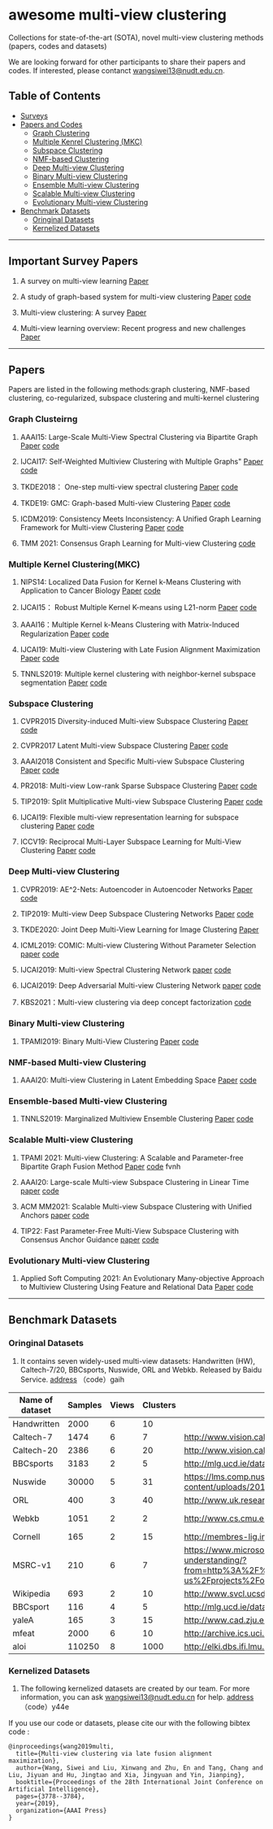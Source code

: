 # awesome multi-view clustering
Collections for state-of-the-art (SOTA), novel multi-view clustering methods (papers, codes and datasets)

We are looking forward for other participants to share their papers and codes. If interested, please contanct <wangsiwei13@nudt.edu.cn>.

##  Table of Contents
- [Surveys](#jump1) 
- [Papers and Codes](#jump2)
    - [Graph Clustering](#jump21)
    - [Multiple Kenrel Clustering (MKC)](#jump22)
    - [Subspace Clustering](#jump23)
    - [NMF-based Clustering](#jump26)
    - [Deep Multi-view Clustering](#jump24)
    - [Binary Multi-view Clustering](#jump25)
    - [Ensemble Multi-view Clustering](#jump27)
    - [Scalable Multi-view Clustering](#jump28)
    - [Evolutionary Multi-view Clustering](#jump29)
- [Benchmark Datasets](#jump3)
    - [Oringinal Datasets](#jump31)
    - [Kernelized Datasets](#jump32)

---

##  <span id="jump1">Important Survey Papers </span>
1. A survey on multi-view learning [Paper](https://arxiv.org/pdf/1304.5634)

1. A study of graph-based system for multi-view clustering [Paper](https://www.researchgate.net/profile/Hao_Wang250/publication/328573967_A_study_of_graph-based_system_for_multi-view_clustering/links/5cbff7e5299bf120977adaa6/A-study-of-graph-based-system-for-multi-view-clustering.pdf) [code](https://github.com/cswanghao/gbs)

1. Multi-view clustering: A survey [Paper](https://ieeexplore.ieee.org/iel7/8254253/8336843/08336846.pdf)

1. Multi-view learning overview: Recent progress and new challenges [Paper](https://www.researchgate.net/profile/Shiliang_Sun2/publication/314251895_Multi-view_Learning_Overview_Recent_Progress_and_New_Challenges/links/5def9d8f92851c836470978c/Multi-view-Learning-Overview-Recent-Progress-and-New-Challenges.pdf)

---

## <span id="jump2">Papers </span>
Papers are listed in the following methods:graph clustering, NMF-based clustering, co-regularized, subspace clustering and multi-kernel clustering

### <span id="jump21">Graph Clusteirng</span> 
1. AAAI15: Large-Scale Multi-View Spectral Clustering via Bipartite Graph [Paper](https://www.aaai.org/ocs/index.php/AAAI/AAAI15/paper/download/9641/9937) [code](https://github.com/zzz123xyz/MVSC)

1. IJCAI17: Self-Weighted Multiview Clustering with Multiple Graphs" [Paper](https://www.ijcai.org/Proceedings/2017/0357.pdf) [code](https://github.com/kylejingli/SwMC-IJCAI17)

1. TKDE2018： One-step multi-view spectral clustering [Paper](https://ieeexplore.ieee.org/abstract/document/8478288/) [code](https://pan.baidu.com/s/1eFiB87O0LBkJS8ZRSybNfQ)

1. TKDE19: GMC: Graph-based Multi-view Clustering [Paper](https://ieeexplore.ieee.org/abstract/document/8662703) [code](https://github.com/cshaowang/gmc)

1. ICDM2019: Consistency Meets Inconsistency: A Unified Graph Learning Framework for Multi-view Clustering [Paper](https://www.researchgate.net/profile/Dong_Huang9/publication/335857675_Consistency_Meets_Inconsistency_A_Unified_Graph_Learning_Framework_for_Multi-view_Clustering/links/5d809ca7458515fca16e3776/Consistency-Meets-Inconsistency-A-Unified-Graph-Learning-Framework-for-Multi-view-Clustering.pdf) [code](https://github.com/youweiliang/ConsistentGraphLearning)

1. TMM 2021: Consensus Graph Learning for Multi-view Clustering [code](https://github.com/guanyuezhen/CGL)



### <span id="jump22">Multiple Kernel Clustering(MKC)</span> 
1. NIPS14: Localized Data Fusion for Kernel k-Means Clustering with Application to Cancer Biology [Paper](https://papers.nips.cc/paper/5236-localized-data-fusion-for-kernel-k-means-clustering-with-application-to-cancer-biology.pdf) [code](https://github.com/mehmetgonen/lmkkmeans)

1. IJCAI15： Robust Multiple Kernel K-means using L21-norm [Paper](https://www.aaai.org/ocs/index.php/IJCAI/IJCAI15/paper/download/11332/11224) [code](https://github.com/csliangdu/RMKKM)

1. AAAI16：Multiple Kernel k-Means Clustering with Matrix-Induced Regularization [Paper](https://www.aaai.org/ocs/index.php/AAAI/AAAI16/paper/viewPDFInterstitial/12115/11819) [code](https://github.com/wangsiwei2010/Multiple-Kernel-k-Means-Clustering-with-Matrix-Induced-Regularization)

1. IJCAI19:  Multi-view Clustering with Late Fusion Alignment Maximization [Paper](https://www.ijcai.org/proceedings/2019/0524.pdf) [code](https://github.com/wangsiwei2010/latefusionalignment)

1. TNNLS2019:  Multiple kernel clustering with neighbor-kernel subspace segmentation [Paper](https://ieeexplore.ieee.org/document/8750871) [code](https://github.com/SihangZhou/Demo-of-Multiple-Kernel-Clustering-with-Neighbor-Kernel-Subspace-Segmentation)

### <span id="jump23">Subspace Clustering</span> 
1. CVPR2015 Diversity-induced Multi-view Subspace Clustering [Paper](https://www.zpascal.net/cvpr2015/Cao_Diversity-Induced_Multi-View_Subspace_2015_CVPR_paper.pdf) [code](http://cic.tju.edu.cn/faculty/zhangchangqing/code/DiMSC.rar)

1. CVPR2017 Latent Multi-view Subspace Clustering [Paper](http://cic.tju.edu.cn/faculty/zhangchangqing/pub/Zhang_Latent_Multi-View_Subspace_CVPR_2017_paper.pdf) [code](http://cic.tju.edu.cn/faculty/zhangchangqing/code/LMSC_CVPR2017_Zhang.rar)

1. AAAI2018 Consistent and Specific Multi-view Subspace Clustering [Paper](https://github.com/XIAOCHUN-CAS/Academic-Publications/blob/master/Conference/2018_AAAI_Luo.pdf) [code](https://github.com/XIAOCHUN-CAS/Consistent-and-Specific-Multi-View-Subspace-Clustering)

1. PR2018: Multi-view Low-rank Sparse Subspace Clustering [Paper](https://arxiv.org/abs/1708.08732) [code](https://github.com/wangsiwei2010/Multi-view-LRSSC)

1. TIP2019: Split Multiplicative Multi-view Subspace Clustering [Paper](https://www.researchgate.net/publication/333007034_Split_Multiplicative_Multi-view_Subspace_Clustering) [code](https://github.com/joshuaas/SM2SC)

1. IJCAI19: Flexible multi-view representation learning for subspace clustering [Paper](https://www.ijcai.org/Proceedings/2019/0404.pdf) [code](https://github.com/lslrh/FMR)

1. ICCV19: Reciprocal Multi-Layer Subspace Learning for Multi-View Clustering [Paper](http://openaccess.thecvf.com/content_ICCV_2019/papers/Li_Reciprocal_Multi-Layer_Subspace_Learning_for_Multi-View_Clustering_ICCV_2019_paper.pdf) [code](https://github.com/lslrh/RMSL)


### <span id="jump24">Deep Multi-view Clustering</span> 
1. CVPR2019:  AE^2-Nets: Autoencoder in Autoencoder Networks [Paper](http://cic.tju.edu.cn/faculty/zhangchangqing/pub/AE2_Nets.pdf) [code](https://github.com/willow617/AE2-Nets)

2. TIP2019: Multi-view Deep Subspace Clustering Networks [Paper](https://arxiv.org/abs/1908.01978) [code](https://github.com/huybery/MvDSCN)

3. TKDE2020: Joint Deep Multi-View Learning for Image Clustering [Paper](https://ieeexplore.ieee.org/abstract/document/8999493/)

4. ICML2019: COMIC: Multi-view Clustering Without Parameter Selection [paper](http://proceedings.mlr.press/v97/peng19a/peng19a.pdf) [code](https://github.com/limit-scu/2019-ICML-COMIC)

5. IJCAI2019: Multi-view Spectral Clustering Network [paper](https://www.ijcai.org/Proceedings/2019/0356.pdf) [code](https://github.com/limit-scu/2019-IJCAI-MvSCN)

6. IJCAI2019: Deep Adversarial Multi-view Clustering Network [paper](https://www.ijcai.org/Proceedings/2019/0409.pdf) [code](https://github.com/IMKBLE/DAMC)

7. KBS2021：Multi-view clustering via deep concept factorization [code](https://github.com/AeroAsukara/Multi-view-clustering-via-deep-concept-factorization)

### <span id="jump25">Binary Multi-view Clustering</span> 
1. TPAMI2019: Binary Multi-View Clustering [Paper](http://cfm.uestc.edu.cn/~fshen/TPAMI-BMVC_Final.pdf) [code](https://github.com/DarrenZZhang/BMVC)


### <span id="jump26">NMF-based Multi-view Clustering</span> 
1. AAAI20: Multi-view Clustering in Latent Embedding Space [Paper](https://www.researchgate.net/profile/Dong_Huang9/publication/338883065_Multi-view_Clustering_in_Latent_Embedding_Space/links/5e30e4ee458515072d6ab048/Multi-view-Clustering-in-Latent-Embedding-Space.pdf?_sg%5B0%5D=c7_LGDqrWNZ_2R_YVqZW5paGs4aiAWHyL5Vm6D9xC-qLrwZgnT5PnHd5qcLIWLjUU1w1sMRvcFieskwMXfiUxA.C7MpmX3wox2zTGV_rHjWvJVYUcWBn5cx271Yud84FlPQiu_W8azOItQWDVbvUiM3bw4kxI_zLS8mGKTKMl5f3w&_sg%5B1%5D=Ug4z3sxpjLL5fvIFDmpbr9hht6CQIYTxXEPWuPHRJZvOOuGvEI2QyxzM8WX0M3c0SkQeyoVq3fnE9kyqH5TWHTslmLrQDWSN3t6xvMVZkLTi.C7MpmX3wox2zTGV_rHjWvJVYUcWBn5cx271Yud84FlPQiu_W8azOItQWDVbvUiM3bw4kxI_zLS8mGKTKMl5f3w&_iepl=) [code](https://github.com/Ttuo123/MCLES)


### <span id="jump27"> Ensemble-based Multi-view Clustering</span> 
1. TNNLS2019: Marginalized Multiview Ensemble Clustering [Paper](https://ieeexplore.ieee.org/document/8691702) [code](https://pan.baidu.com/s/1ipfGlQKcBTQn71yP3ZbISQ) 


### <span id="jump28"> Scalable Multi-view Clustering</span> 
1. TPAMI 2021: Multi-view Clustering: A Scalable and Parameter-free Bipartite Graph Fusion Method [Paper](https://ieeexplore.ieee.org/document/9146384) [code]( https://pan.baidu.com/s/1ieeDwbV8M3kCzl52bnvfnQ) fvnh

1. AAAI20: Large-scale Multi-view Subspace Clustering in Linear Time [paper](https://www.researchgate.net/publication/342540476_Large-Scale_Multi-View_Subspace_Clustering_in_Linear_Time) [code](https://github.com/sckangz/LMVSC)

1. ACM MM2021: Scalable Multi-view Subspace Clustering with Unified Anchors [paper](https://www.researchgate.net/publication/353971911_Scalable_Multi-view_Subspace_Clustering_with_Unified_Anchors) [code](https://github.com/wangsiwei2010/SMVSC)

1. TIP22: Fast Parameter-Free Multi-View Subspace Clustering with Consensus Anchor Guidance [paper](https://ieeexplore.ieee.org/document/9646486) [code](https://github.com/wangsiwei2010/FPMVS-CAG)





### <span id="jump9"> Evolutionary Multi-view Clustering</span> 
1. Applied Soft Computing 2021: An Evolutionary Many-objective Approach to Multiview Clustering Using Feature and Relational Data [Paper](https://doi.org/10.1016/j.asoc.2021.107425) [code](https://github.com/adanjoga/mvmc)



---

## <span id="jump3">Benchmark Datasets</span>
### <span id="jump31">Oringinal Datasets</span>
1. It contains seven widely-used multi-view datasets: Handwritten (HW), Caltech-7/20, BBCsports, Nuswide, ORL and Webkb. Released by Baidu Service.
[address](https://pan.baidu.com/s/1hG2zL40RxVaJ_p53gBM7kA) （code）gaih


| Name of dataset | Samples | Views | Clusters | Original   location                                                                                                                                           |                                             |   |   |
|-----------------|---------|-------|----------|---------------------------------------------------------------------------------------------------------------------------------------------------------------|---------------------------------------------|---|---|
| Handwritten     | 2000    | 6     | 10       |                                                                                                                                                               |                                             |   |   |
| Caltech-7       | 1474    | 6     | 7        | http://www.vision.caltech.edu/Image_Datasets/Caltech101/                                                                                                      |                                             |   |   |
| Caltech-20      | 2386    | 6     | 20       | http://www.vision.caltech.edu/Image_Datasets/Caltech101/                                                                                                      |                                             |   |   |
| BBCsports       | 3183    | 2     | 5        | http://mlg.ucd.ie/datasets/segment.html                                                                                                                       |                                             |   |   |
| Nuswide         | 30000   | 5     | 31       | https://lms.comp.nus.edu.sg/wp-content/uploads/2019/research/nuswide/NUS-WIDE.html                                                                            |                                             |   |   |
| ORL             | 400     | 3     | 40       | http://www.uk.research.att.com/facedatabase.html                                                                                                              |                                             |   |   |
| Webkb           | 1051    | 2     | 2        | http://www.cs.cmu.edu/afs/cs/project/theo-11/www/wwkb/                                                                                                        | http://membres-lig.imag.fr/grimal/data.html |   |   |
| Cornell         | 165     | 2     | 15       | http://membres-lig.imag.fr/grimal/data.html                                                                                                                   |                                             |   |   |
| MSRC-v1         | 210     | 6     | 7        | https://www.microsoft.com/en-us/research/project/image-understanding/?from=http%3A%2F%2Fresearch.microsoft.com%2Fen-us%2Fprojects%2Fobjectclassrecognition%2F |                                             |   |   |
| Wikipedia       | 693     | 2     | 10       | http://www.svcl.ucsd.edu/projects/crossmodal/                                                                                                                 |                                             |   |   |
| BBCsport        | 116     | 4     | 5        | http://mlg.ucd.ie/datasets/segment.html                                                                                                                       | http://mlg.ucd.ie/datasets/bbc.html         |   |   |
| yaleA           | 165     | 3     | 15       | http://www.cad.zju.edu.cn/home/dengcai/Data/FaceData.html                                                                                                     |                                             |   |   |
| mfeat           | 2000    | 6     | 10       | http://archive.ics.uci.edu/ml/datasets/Multiple+Features                                                                                                      |                                             |   |   |
| aloi            | 110250  | 8     | 1000     | http://elki.dbs.ifi.lmu.de/wiki/DataSets/MultiView                                                                                                            |                                             |   |   |

### <span id="jump32">Kernelized Datasets</span>
1. The following kernelized datasets are created by our team. For more information, you can ask <wangsiwei13@nudt.edu.cn> for help.
[address](https://pan.baidu.com/s/1sOpNOG_3BlNPoxhwLKbUEQ) （code）y44e 

If you use our code or datasets, please cite our with the following bibtex code :
```
@inproceedings{wang2019multi,
  title={Multi-view clustering via late fusion alignment maximization},
  author={Wang, Siwei and Liu, Xinwang and Zhu, En and Tang, Chang and Liu, Jiyuan and Hu, Jingtao and Xia, Jingyuan and Yin, Jianping},
  booktitle={Proceedings of the 28th International Joint Conference on Artificial Intelligence},
  pages={3778--3784},
  year={2019},
  organization={AAAI Press}
}
```

